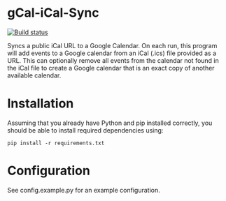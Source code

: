 # gCal-iCal-Sync

[![Build status](https://travis-ci.org/jncraton/gCal-iCal-Sync.png)](https://travis-ci.org/jncraton/gCal-iCal-Sync)

Syncs a public iCal URL to a Google Calendar. On each run, this program will add events to a Google calendar from an iCal (.ics) file provided as a URL. This can optionally remove all events from the calendar not found in the iCal file to create a Google calendar that is an exact copy of another available calendar.

# Installation

Assuming that you already have Python and pip installed correctly, you should be able to install required dependencies using:

    pip install -r requirements.txt

# Configuration

See config.example.py for an example configuration.
